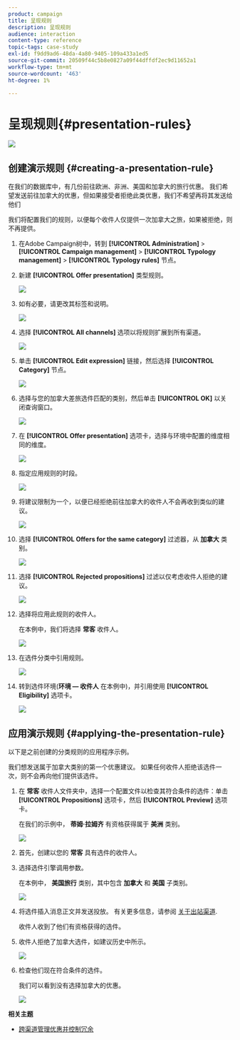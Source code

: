 ```yaml
---
product: campaign
title: 呈现规则
description: 呈现规则
audience: interaction
content-type: reference
topic-tags: case-study
exl-id: f9dd9ad6-48da-4a80-9405-109a433a1ed5
source-git-commit: 20509f44c5b8e0827a09f44dffdf2ec9d11652a1
workflow-type: tm+mt
source-wordcount: '463'
ht-degree: 1%

---
```


# 呈现规则{#presentation-rules}

![](../../assets/v7-only.svg)

## 创建演示规则 {#creating-a-presentation-rule}

在我们的数据库中，有几份前往欧洲、非洲、美国和加拿大的旅行优惠。 我们希望发送前往加拿大的优惠，但如果接受者拒绝此类优惠，我们不希望再将其发送给他们

我们将配置我们的规则，以便每个收件人仅提供一次加拿大之旅，如果被拒绝，则不再提供。

1. 在Adobe Campaign树中，转到 **[!UICONTROL Administration]** > **[!UICONTROL Campaign management]** > **[!UICONTROL Typology management]** > **[!UICONTROL Typology rules]** 节点。
1. 新建 **[!UICONTROL Offer presentation]** 类型规则。

   ![](assets/offer_typology_example_001.png)

1. 如有必要，请更改其标签和说明。

   ![](assets/offer_typology_example_002.png)

1. 选择 **[!UICONTROL All channels]** 选项以将规则扩展到所有渠道。

   ![](assets/offer_typology_example_003.png)

1. 单击 **[!UICONTROL Edit expression]** 链接，然后选择 **[!UICONTROL Category]** 节点。

   ![](assets/offer_typology_example_004.png)

1. 选择与您的加拿大差旅选件匹配的类别，然后单击 **[!UICONTROL OK]** 以关闭查询窗口。

   ![](assets/offer_typology_example_005.png)

1. 在 **[!UICONTROL Offer presentation]** 选项卡，选择与环境中配置的维度相同的维度。

   ![](assets/offer_typology_example_006.png)

1. 指定应用规则的时段。

   ![](assets/offer_typology_example_007.png)

1. 将建议限制为一个，以便已经拒绝前往加拿大的收件人不会再收到类似的建议。

   ![](assets/offer_typology_example_008.png)

1. 选择 **[!UICONTROL Offers for the same category]** 过滤器，从 **加拿大** 类别。

   ![](assets/offer_typology_example_020.png)

1. 选择 **[!UICONTROL Rejected propositions]** 过滤以仅考虑收件人拒绝的建议。

   ![](assets/offer_typology_example_021.png)

1. 选择将应用此规则的收件人。

   在本例中，我们将选择 **常客** 收件人。

   ![](assets/offer_typology_example_009.png)

1. 在选件分类中引用规则。

   ![](assets/offer_typology_example_013.png)

1. 转到选件环境(**环境 — 收件人** 在本例中)，并引用使用 **[!UICONTROL Eligibility]** 选项卡。

   ![](assets/offer_typology_example_014.png)

## 应用演示规则 {#applying-the-presentation-rule}

以下是之前创建的分类规则的应用程序示例。

我们想发送属于加拿大类别的第一个优惠建议。 如果任何收件人拒绝该选件一次，则不会再向他们提供该选件。

1. 在 **常客** 收件人文件夹中，选择一个配置文件以检查其符合条件的选件：单击 **[!UICONTROL Propositions]** 选项卡，然后 **[!UICONTROL Preview]** 选项卡。

   在我们的示例中， **蒂姆·拉姆齐** 有资格获得属于 **美洲** 类别。

   ![](assets/offer_typology_example_015.png)

1. 首先，创建以您的 **常客** 具有选件的收件人。
1. 选择选件引擎调用参数。

   在本例中， **美国旅行** 类别，其中包含 **加拿大** 和 **美国** 子类别。

   ![](assets/offer_typology_example_016.png)

1. 将选件插入消息正文并发送投放。 有关更多信息，请参阅 [关于出站渠道](../../interaction/using/about-outbound-channels.md).

   收件人收到了他们有资格获得的选件。

1. 收件人拒绝了加拿大选件，如建议历史中所示。

   ![](assets/offer_typology_example_018.png)

1. 检查他们现在符合条件的选件。

   我们可以看到没有选择加拿大的优惠。

   ![](assets/offer_typology_example_019.png)

**相关主题**

* [跨渠道管理优惠并控制冗余](https://helpx.adobe.com/campaign/kb/simplifying-campaign-management-acc.html#Manageoffersandcontrolredundancyacrosschannels)
